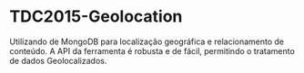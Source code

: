 # TDC2015-Geolocation
Utilizando de MongoDB para localização geográfica e relacionamento de conteúdo. A API da ferramenta é robusta e de fácil, permitindo o tratamento de dados Geolocalizados.
